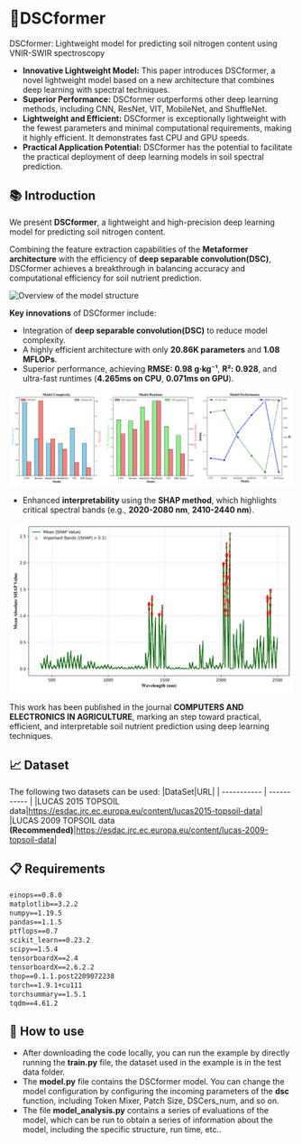 # 🚀DSCformer
 DSCformer: Lightweight model for predicting soil nitrogen content using VNIR-SWIR spectroscopy
 
- **Innovative Lightweight Model:** This paper introduces DSCformer, a novel lightweight model based on a new architecture that combines deep learning with spectral techniques.
- **Superior Performance:** DSCformer outperforms other deep learning methods, including CNN, ResNet, VIT, MobileNet, and ShuffleNet.
- **Lightweight and Efficient:** DSCformer is exceptionally lightweight with the fewest parameters and minimal computational requirements, making it highly efficient. It demonstrates fast CPU and GPU speeds.
- **Practical Application Potential:** DSCformer has the potential to facilitate the practical deployment of deep learning models in soil spectral prediction.
## :books: Introduction
 We present **DSCformer**, a lightweight and high-precision deep learning model for predicting soil nitrogen content. 
 
 Combining the feature extraction capabilities of the **Metaformer architecture** with the efficiency of **deep separable convolution(DSC)**, DSCformer achieves a breakthrough in balancing accuracy and computational efficiency for soil nutrient prediction.

 ![Overview of the model structure](./images/model.svg)

**Key innovations** of DSCformer include:
- Integration of **deep separable convolution(DSC)** to reduce model complexity.
- A highly efficient architecture with only **20.86K parameters** and **1.08 MFLOPs**.
- Superior performance, achieving **RMSE: 0.98 g·kg⁻¹**, **R²: 0.928**, and ultra-fast runtimes (**4.265ms on CPU**, **0.071ms on GPU**).

![Comparison of DSCformer model performance with other models](./images/model_comparison_visualization.png)

- Enhanced **interpretability** using the **SHAP method**, which highlights critical spectral bands (e.g., **2020-2080 nm**, **2410-2440 nm**).

![Interpretability Analysis SHAP Summary](./images/SHAP.png)

This work has been published in the journal **COMPUTERS AND ELECTRONICS IN AGRICULTURE**, marking an step toward practical, efficient, and interpretable soil nutrient prediction using deep learning techniques.
## :chart_with_upwards_trend: Dataset
 The following two datasets can be used:
|DataSet|URL|
| ----------- | ----------- |
|LUCAS 2015 TOPSOIL data|https://esdac.jrc.ec.europa.eu/content/lucas2015-topsoil-data|
|LUCAS 2009 TOPSOIL data **(Recommended)**|https://esdac.jrc.ec.europa.eu/content/lucas-2009-topsoil-data|

## :clipboard: Requirements
```
einops==0.8.0
matplotlib==3.2.2
numpy==1.19.5
pandas==1.1.5
ptflops==0.7
scikit_learn==0.23.2
scipy==1.5.4
tensorboardX==2.4
tensorboardX==2.6.2.2
thop==0.1.1.post2209072238
torch==1.9.1+cu111
torchsummary==1.5.1
tqdm==4.61.2
```
## :gift: How to use
- After downloading the code locally, you can run the example by directly running the **train.py** file, the dataset used in the example is in the test data folder.
- The **model.py** file contains the DSCformer model. You can change the model configuration by configuring the incoming parameters of the **dsc** function, including Token Mixer, Patch Size, DSCers_num, and so on.
- The file **model_analysis.py** contains a series of evaluations of the model, which can be run to obtain a series of information about the model, including the specific structure, run time, etc..
